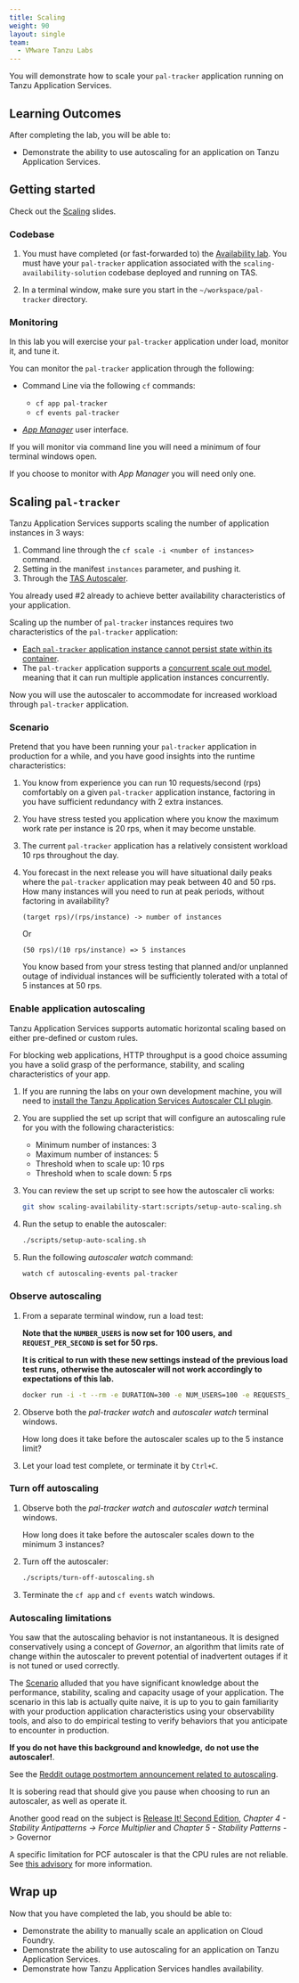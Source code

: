 ```yaml
---
title: Scaling
weight: 90
layout: single
team:
  - VMware Tanzu Labs
---
```


You will demonstrate how to scale your `pal-tracker` application
running on Tanzu Application Services.

## Learning Outcomes

After completing the lab, you will be able to:

-   Demonstrate the ability to use autoscaling for an application on
    Tanzu Application Services.

## Getting started

Check out the
[Scaling](https://docs.google.com/presentation/d/1CAHQc2DPZHGGoS7cyYkzSchQgDQsd4UKg_olQs6LpUk/present#slide=id.ge9cac6b4b4_0_0)
slides.

### Codebase

1.  You must have completed (or fast-forwarded to) the
    [Availability lab](../availability/).
    You must have your `pal-tracker` application associated with the
    `scaling-availability-solution` codebase deployed and running on TAS.

1.  In a terminal window,
    make sure you start in the `~/workspace/pal-tracker` directory.

### Monitoring

In this lab you will exercise your `pal-tracker` application under load,
monitor it,
and tune it.

You can monitor the `pal-tracker` application through the following:

-   Command Line via the following `cf` commands:

    - `cf app pal-tracker`
    - `cf events pal-tracker`

-   [*App Manager*](https://docs.pivotal.io/application-service/2-11/console/dev-console.html)
    user interface.

If you will monitor via command line you will need a minimum of four
terminal windows open.

If you choose to monitor with *App Manager* you will need only one.

## Scaling `pal-tracker`

Tanzu Application Services supports scaling the number of application instances in 3
ways:

1.  Command line through the `cf scale -i <number of instances>` command.
1.  Setting in the manifest `instances` parameter,
    and pushing it.
1.  Through the
    [TAS Autoscaler](https://docs.pivotal.io/application-service/2-9/appsman-services/autoscaler/about-app-autoscaler.html).

You already used #2 already to achieve better availability
characteristics of your application.

Scaling up the number of `pal-tracker` instances requires two
characteristics of the `pal-tracker` application:

-   [Each `pal-tracker` application instance cannot persist state within its container](https://12factor.net/processes).
-   The `pal-tracker` application supports a
    [concurrent scale out model](https://12factor.net/concurrency),
    meaning that it can run multiple application instances concurrently.

Now you will use the autoscaler to accommodate for increased workload
through `pal-tracker` application.

### Scenario

Pretend that you have been running your `pal-tracker` application in
production for a while,
and you have good insights into the runtime characteristics:

1.  You know from experience you can run 10 requests/second (rps)
    comfortably on a given `pal-tracker` application instance,
    factoring in you have sufficient redundancy with 2 extra instances.

1.  You have stress tested you application where you know the maximum
    work rate per instance is 20 rps,
    when it may become unstable.

1.  The current `pal-tracker` application has a relatively consistent
    workload 10 rps throughout the day.

1.  You forecast in the next release you will have situational daily
    peaks where the `pal-tracker` application may peak between 40 and 50
    rps.
    How many instances will you need to run at peak periods,
    without factoring in availability?

    ```nohighlight
    (target rps)/(rps/instance) -> number of instances
    ```

    Or

    ```nohighlight
    (50 rps)/(10 rps/instance) => 5 instances
    ```

    You know based from your stress testing that planned and/or
    unplanned outage of individual instances will be sufficiently
    tolerated with a total of 5 instances at 50 rps.

### Enable application autoscaling

Tanzu Application Services supports automatic horizontal scaling based on either pre-defined or custom rules.

For blocking web applications,
HTTP throughput is a good choice assuming you have a solid grasp of the
performance, stability, and scaling characteristics of your app.

1.  If you are running the labs on your own development machine,
    you will need to
    [install the Tanzu Application Services Autoscaler CLI plugin](https://docs.pivotal.io/application-service/2-9/appsman-services/autoscaler/using-autoscaler-cli.html#install-the-app-autoscaler-cli-plugin).

1.  You are supplied the set up script that will configure an
    autoscaling rule for you with the following characteristics:

    -   Minimum number of instances:
        3
    -   Maximum number of instances:
        5
    -   Threshold when to scale up:
        10 rps
    -   Threshold when to scale down:
        5 rps

1.  You can review the set up script to see how the autoscaler cli
    works:

    ```bash
    git show scaling-availability-start:scripts/setup-auto-scaling.sh
    ```

1.  Run the setup to enable the autoscaler:

    ```bash
    ./scripts/setup-auto-scaling.sh
    ```

1.  Run the following *autoscaler watch* command:

    ```bash
    watch cf autoscaling-events pal-tracker
    ```

### Observe autoscaling

1.  From a separate terminal window,
    run a load test:

    **Note that the `NUMBER_USERS` is now set for 100 users,**
    **and `REQUEST_PER_SECOND` is set for 50 rps.**

    **It is critical to run with these new settings instead of the**
    **previous load test runs,**
    **otherwise the autoscaler will not work accordingly to**
    **expectations of this lab.**

    ```bash
    docker run -i -t --rm -e DURATION=300 -e NUM_USERS=100 -e REQUESTS_PER_SECOND=50 -e URL=http://pal-tracker-${UNIQUE_IDENTIFIER}.${DOMAIN} pivotaleducation/loadtest

1.  Observe both the *pal-tracker watch* and *autoscaler watch*
    terminal windows.

    How long does it take before the autoscaler scales up to the
    5 instance limit?

1.  Let your load test complete,
    or terminate it by `Ctrl+C`.

### Turn off autoscaling

1.  Observe both the *pal-tracker watch* and *autoscaler watch*
    terminal windows.

    How long does it take before the autoscaler scales down to the
    minimum 3 instances?

1.  Turn off the autoscaler:

    ```bash
    ./scripts/turn-off-autoscaling.sh
    ```

1.  Terminate the `cf app` and `cf events` watch windows.

### Autoscaling limitations

You saw that the autoscaling behavior is not instantaneous.
It is designed conservatively using a concept of *Governor*,
an algorithm that limits rate of change within the autoscaler to
prevent potential of inadvertent outages if it is not tuned or used
correctly.

The [Scenario](#scenario) alluded that you have significant knowledge
about the performance, stability, scaling and capacity usage of your
application.
The scenario in this lab is actually quite naive,
it is up to you to gain familiarity with your production application
characteristics using your observability tools,
and also to do empirical testing to verify behaviors that you
anticipate to encounter in production.

**If you do not have this background and knowledge,**
**do not use the autoscaler!**.

See the
[Reddit outage postmortem announcement related to autoscaling](https://www.reddit.com/r/announcements/comments/4y0m56/why_reddit_was_down_on_aug_11/).

It is sobering read that should give you pause when choosing to run an
autoscaler, as well as operate it.

Another good read on the subject is
[Release It! Second Edition](https://pragprog.com/titles/mnee2/release-it-second-edition/),
*Chapter 4 - Stability Antipatterns -> Force Multiplier* and
*Chapter 5 - Stability Patterns* -> Governor

A specific limitation for PCF autoscaler is that the CPU rules are not
reliable.
See
[this advisory](https://pvtl.force.com/s/article/PCF-Autoscaler-Advisory-for-Scaling-Apps-Based-on-the-CPU-utilization?language=en_US)
for more information.

## Wrap up

Now that you have completed the lab, you should be able to:

-   Demonstrate the ability to manually scale an application on Cloud
    Foundry.
-   Demonstrate the ability to use autoscaling for an application on
    Tanzu Application Services.
-   Demonstrate how Tanzu Application Services handles availability.
